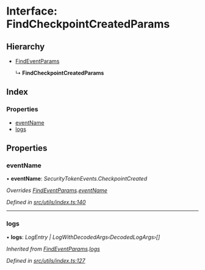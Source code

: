 # Interface: FindCheckpointCreatedParams

## Hierarchy

- [FindEventParams](_utils_index_.findeventparams.md)

  ↳ **FindCheckpointCreatedParams**

## Index

### Properties

- [eventName](_utils_index_.findcheckpointcreatedparams.md#eventname)
- [logs](_utils_index_.findcheckpointcreatedparams.md#logs)

## Properties

### eventName

• **eventName**: _SecurityTokenEvents.CheckpointCreated_

_Overrides [FindEventParams](_utils_index_.findeventparams.md).[eventName](_utils_index_.findeventparams.md#eventname)_

_Defined in [src/utils/index.ts:140](https://github.com/PolymathNetwork/polymath-sdk/blob/a1cd5e3/src/utils/index.ts#L140)_

---

### logs

• **logs**: _LogEntry | LogWithDecodedArgs‹DecodedLogArgs›[]_

_Inherited from [FindEventParams](_utils_index_.findeventparams.md).[logs](_utils_index_.findeventparams.md#logs)_

_Defined in [src/utils/index.ts:127](https://github.com/PolymathNetwork/polymath-sdk/blob/a1cd5e3/src/utils/index.ts#L127)_
